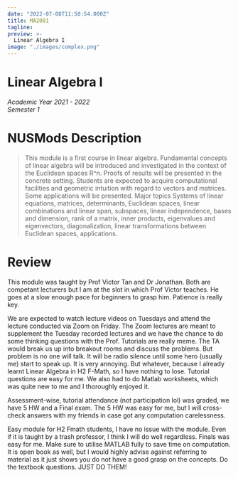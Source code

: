 ```yaml
---
date: "2022-07-08T11:50:54.000Z"
title: MA2001
tagline:
preview: >-
  Linear Algebra I
image: "./images/complex.png"
--- 
```

# Linear Algebra I    
*Academic Year 2021 - 2022*  
*Semester 1*

# NUSMods Description
> This module is a first course in linear algebra. Fundamental concepts of linear algebra will be introduced and investigated in the context of the Euclidean spaces R^n. Proofs of results will be presented in the concrete setting. Students are expected to acquire computational facilities and geometric intuition with regard to vectors and matrices. Some applications will be presented. Major topics Systems of linear equations, matrices, determinants, Euclidean spaces, linear combinations and linear span, subspaces, linear independence, bases and dimension, rank of a matrix, inner products, eigenvalues and eigenvectors, diagonalization, linear transformations between Euclidean spaces, applications.

# Review
This module was taught by Prof Victor Tan and Dr Jonathan. Both are competant lecturers but I am at the slot in which Prof Victor teaches. He goes at a slow enough pace for beginners to grasp him. Patience is really key.

We are expected to watch lecture videos on Tuesdays and attend the lecture conducted via Zoom on Friday. The Zoom lectures are meant to supplement the Tuesday recorded lectures and we have the chance to do some thinking questions with the Prof. Tutorials are really meme. The TA would break us up into breakout rooms and discuss the problems. But problem is no one will talk. It will be radio silence until some hero (usually me) start to speak up. It is very annoying. But whatever, because I already learnt Linear Algebra in H2 F-Math, so I have nothing to lose. Tutorial questions are easy for me. We also had to do Matlab worksheets, which was quite new to me and I thoroughly enjoyed it.

Assessment-wise, tutorial attendance (not participation lol) was graded, we have 5 HW and a Final exam. The 5 HW was easy for me, but I will cross-check answers with my friends in case got any computation carelessness.

Easy module for H2 Fmath students, I have no issue with the module. Even if it is taught by a trash professor, I think I will do well regardless. Finals was easy for me. Make sure to utilise MATLAB fully to save time on computation. It is open book as well, but I would highly advise against referring to material as it just shows you do not have a good grasp on the concepts. Do the textbook questions. JUST DO THEM!


